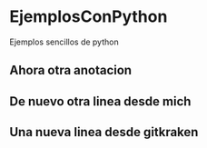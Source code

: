 # EjemplosConPython
Ejemplos sencillos de python


## Ahora otra anotacion

## De nuevo otra linea desde mich


## Una nueva linea desde gitkraken
